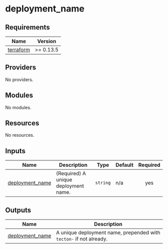 # deployment_name

<!-- BEGINNING OF PRE-COMMIT-TERRAFORM DOCS HOOK -->
## Requirements

| Name | Version |
|------|---------|
| <a name="requirement_terraform"></a> [terraform](#requirement\_terraform) | >= 0.13.5 |

## Providers

No providers.

## Modules

No modules.

## Resources

No resources.

## Inputs

| Name | Description | Type | Default | Required |
|------|-------------|------|---------|:--------:|
| <a name="input_deployment_name"></a> [deployment\_name](#input\_deployment\_name) | (Required) A unique deployment name. | `string` | n/a | yes |

## Outputs

| Name | Description |
|------|-------------|
| <a name="output_deployment_name"></a> [deployment\_name](#output\_deployment\_name) | A unique deployment name, prepended with `tecton-` if not already. |
<!-- END OF PRE-COMMIT-TERRAFORM DOCS HOOK -->
